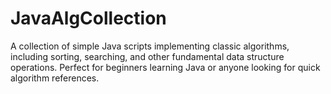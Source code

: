 # JavaAlgCollection
A collection of simple Java scripts implementing classic algorithms, including sorting, searching, and other fundamental data structure operations. Perfect for beginners learning Java or anyone looking for quick algorithm references.
